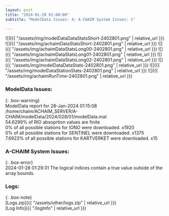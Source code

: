 ```yaml
---
layout: post
title: "2024-01-28 01:00:00"
subtitle: "ModelData Issues: 4; A-CHAIM System Issues: 1"

---
```


![]({{ "/assets/img/modelDataDataStatsShort-2402801.png" | relative_url }})
![]({{ "/assets/img/achaimDataStatsShort-2402801.png" | relative_url }})
![]({{ "/assets/img/achaimDataStatsLong00-2402801.png" | relative_url }})
![]({{ "/assets/img/achaimDataStatsLong01-2402801.png" | relative_url }})
![]({{ "/assets/img/achaimDataStatsLong02-2402801.png" | relative_url }})
![]({{ "/assets/img/modelDataDataStats-2402801.png" | relative_url }})
![]({{ "/assets/img/modelDataStationStats-2402801.png" | relative_url }})
![]({{ "/assets/img/achaimRunTime-2402801.png" | relative_url }})


### ModelData Issues:  
  
{: .box-warning}  
 ModelData report for 28-Jan-2024 01:15:08   
 /home/chaim/ACHAIM_SERVER/A-CHAIM/modelData/2024/028/01/modelData.mat   
 54.6299% of RIO absoprtion values are finite   
 0% of all possible stations for IONO were downloaded. x1920   
 0% of all possible stations for SENTINEL were downloaded. x1375   
 7.6923% of all possible stations for KARTVERKET were downloaded. x15   
  
### A-CHAIM System Issues:  
  
{: .box-error}  
2024-01-28 01:29:31 The logical indices contain a true value outside of the array bounds.  

### Logs:  
  
{: .box-note}  
[Logs.zip]({{ "/assets/other/logs.zip" | relative_url }})  
[Log Info]({{ "/logInfo" | relative_url }})  
